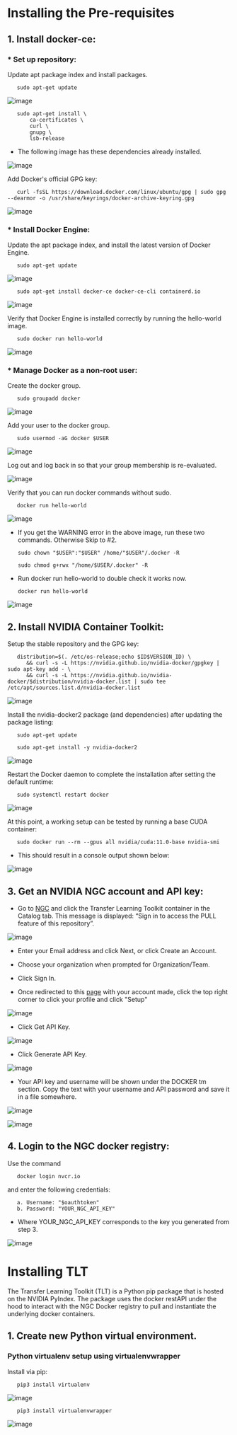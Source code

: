 # Installing the Pre-requisites
## 1. Install docker-ce:
### *  Set up repository:
Update apt package index and install packages.

       sudo apt-get update

![image](https://user-images.githubusercontent.com/589439/143660967-37eb6626-62c0-4afa-af3a-c43a3c172e85.png)

       sudo apt-get install \
           ca-certificates \
           curl \
           gnupg \
           lsb-release

- The following image has these dependencies already installed.

![image](https://user-images.githubusercontent.com/589439/143660985-4ae4366b-8d28-4514-b1df-bd7fe03e581d.png)

Add Docker's official GPG key:

       curl -fsSL https://download.docker.com/linux/ubuntu/gpg | sudo gpg --dearmor -o /usr/share/keyrings/docker-archive-keyring.gpg

![image](https://user-images.githubusercontent.com/589439/143661077-2d0ce142-be2f-4ab6-ad99-a685fa709182.png)

### *  Install Docker Engine:
Update the apt package index, and install the latest version of Docker Engine.

       sudo apt-get update

![image](https://user-images.githubusercontent.com/589439/143661094-a2b86161-c37f-42fd-9110-34523343f65a.png)

       sudo apt-get install docker-ce docker-ce-cli containerd.io

![image](https://user-images.githubusercontent.com/589439/143661447-8fa25b3b-1c79-470d-b962-88c21bd56f63.png)

Verify that Docker Engine is installed correctly by running the hello-world image.

       sudo docker run hello-world

![image](https://user-images.githubusercontent.com/589439/143661433-d67e18ac-c098-4665-b7ba-127e397b0df6.png)

### *  Manage Docker as a non-root user: 
Create the docker group.

       sudo groupadd docker

![image](https://user-images.githubusercontent.com/589439/143661491-c43c3f94-90d7-47d4-8bd4-dee974f67838.png)

Add your user to the docker group.

       sudo usermod -aG docker $USER

![image](https://user-images.githubusercontent.com/589439/143661478-cff5282c-e864-4821-a084-7f1f8360b4bc.png)

Log out and log back in so that your group membership is re-evaluated.

![image](https://user-images.githubusercontent.com/589439/143661541-098c52b5-0c54-46c9-9d14-fd0250f27a1e.png)

Verify that you can run docker commands without sudo.

       docker run hello-world

![image](https://user-images.githubusercontent.com/589439/143661708-6baceb75-a047-4f75-8b51-9496e6908d15.png)

 - If you get the WARNING error in the above image, run these two commands. Otherwise Skip to #2.

       sudo chown "$USER":"$USER" /home/"$USER"/.docker -R

       sudo chmod g+rwx "/home/$USER/.docker" -R

 - Run docker run hello-world to double check it works now.

       docker run hello-world

![image](https://user-images.githubusercontent.com/589439/143661749-52f2103f-19c5-47bb-85b3-0b5069957b87.png)

## 2. Install NVIDIA Container Toolkit:
Setup the stable repository and the GPG key:

       distribution=$(. /etc/os-release;echo $ID$VERSION_ID) \
          && curl -s -L https://nvidia.github.io/nvidia-docker/gpgkey | sudo apt-key add - \
          && curl -s -L https://nvidia.github.io/nvidia-docker/$distribution/nvidia-docker.list | sudo tee /etc/apt/sources.list.d/nvidia-docker.list

![image](https://user-images.githubusercontent.com/589439/143662010-9b31cc9d-bbbe-4aa7-af69-ade75e18ccc6.png)

Install the nvidia-docker2 package (and dependencies) after updating the package listing:

       sudo apt-get update

       sudo apt-get install -y nvidia-docker2

![image](https://user-images.githubusercontent.com/589439/143662034-8e020c83-780b-40d0-a17b-ad0cdfd4210f.png)

Restart the Docker daemon to complete the installation after setting the default runtime:

       sudo systemctl restart docker

![image](https://user-images.githubusercontent.com/589439/143662068-dfcad334-8466-4c9a-9cd0-e08a23f31b66.png)

At this point, a working setup can be tested by running a base CUDA container:

       sudo docker run --rm --gpus all nvidia/cuda:11.0-base nvidia-smi

 - This should result in a console output shown below:

![image](https://user-images.githubusercontent.com/589439/143663183-0bdb6ee0-84be-4788-bdc7-0ab23e9e5d41.png)

## 3. Get an NVIDIA NGC account and API key:

 - Go to <a href="https://ngc.nvidia.com/signin">NGC</a> and click the Transfer Learning Toolkit container in the Catalog tab. This message is displayed: “Sign in to access the PULL feature of this repository”.

![image](https://user-images.githubusercontent.com/589439/143662546-8e8053f4-9aa9-40bb-bb8c-432d652db64b.png)

 - Enter your Email address and click Next, or click Create an Account.

 - Choose your organization when prompted for Organization/Team.

 - Click Sign In.

 - Once redirected to this <a href="https://catalog.ngc.nvidia.com/">page</a> with your account made, click the top right corner to click your profile and click "Setup"

![image](https://user-images.githubusercontent.com/589439/143662652-a6595488-44e6-494e-8e11-17056209a3fd.png)

 - Click Get API Key.

![image](https://user-images.githubusercontent.com/589439/143662747-cda7d160-6f1f-41dc-815f-65bf13ba7bc7.png)

 - Click Generate API Key.

![image](https://user-images.githubusercontent.com/589439/143662782-9bebeb67-26ec-4980-9624-1a91f0d1a6cc.png)

 - Your API key and username will be shown under the DOCKER tm section. Copy the text with your username and API password and save it in a file somewhere.

![image](https://user-images.githubusercontent.com/589439/143663255-907bff87-ae02-4c4d-8400-ef6a914c3aae.png)

![image](https://user-images.githubusercontent.com/589439/143663347-4ec70e43-da4d-4b97-bd26-b336586bc9d7.png)

## 4. Login to the NGC docker registry:
Use the command 

       docker login nvcr.io 
and enter the following credentials:

       a. Username: "$oauthtoken"
       b. Password: "YOUR_NGC_API_KEY"

 - Where YOUR_NGC_API_KEY corresponds to the key you generated from step 3.

![image](https://user-images.githubusercontent.com/589439/143663405-5323b62f-74a8-409f-80a8-c2c6ad961497.png)

# Installing TLT
The Transfer Learning Toolkit (TLT) is a Python pip package that is hosted on the NVIDIA PyIndex. The package uses the docker restAPI under the hood to interact with the NGC Docker registry to pull and instantiate the underlying docker containers.
## 1. Create new Python virtual environment.
### Python virtualenv setup using virtualenvwrapper  
Install via pip:

       pip3 install virtualenv

![image](https://user-images.githubusercontent.com/589439/143667101-35f5e890-f96d-4a24-8f85-4db1ff95ab8f.png)

       pip3 install virtualenvwrapper
      
![image](https://user-images.githubusercontent.com/589439/143667117-cef7ead6-5ca1-4f93-b759-4caa9c8dca76.png)
